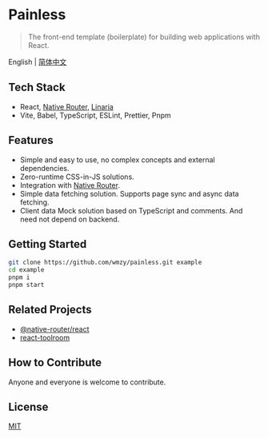 # Painless

> The front-end template (boilerplate) for building web applications with React.

English | [简体中文](./README-zh_CN.md)

## Tech Stack

- React, [Native Router](https://github.com/native-router/react), [Linaria](https://github.com/callstack/linaria)
- Vite, Babel, TypeScript, ESLint, Prettier, Pnpm

## Features

- Simple and easy to use, no complex concepts and external dependencies.
- Zero-runtime CSS-in-JS solutions.
- Integration with [Native Router](https://github.com/native-router/react).
- Simple data fetching solution. Supports page sync and async data fetching.
- Client data Mock solution based on TypeScript and comments. And need not depend on backend.

## Getting Started

```sh
git clone https://github.com/wmzy/painless.git example
cd example
pnpm i
pnpm start
```

## Related Projects 

- [@native-router/react](https://github.com/native-router/react)
- [react-toolroom](https://github.com/wmzy/react-toolroom)

## How to Contribute

Anyone and everyone is welcome to contribute. 

## License

[MIT](https://choosealicense.com/licenses/mit/)
